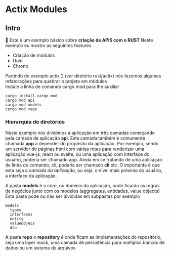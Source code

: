 # Actix Modules

## Intro

🐺 Este é um exemplo básico sobre **criação de APIS com o RUST**
Neste exemplo eu mostro as seguintes features  
- Criação de módulos
- Uuid
- Chrono

Partindo do exemplo actix 2 (ver diretório rust/actix) nós fazemos algumas refatorações para quebrar o projeto em módulos  
Instale a linha de comando cargo mod para lhe auxiliar  
```
cargo install cargo-mod
cargo mod api
cargo mod models
cargo mod repo
```

### Hierarquia de diretórios

Neste exemplo nós dividimos a aplicação em três camadas começando pela camada de aplicação **api**. Esta camada também é comumente chamada **app** a depender do propósito da aplicação. Por exemplo, 
sendo um servidor de páginas html com várias rotas para renderizar uma aplicação vue-js, react ou svelte, ou uma aplicação com Interface do usuário, poderia ser chamado app.
Ainda em se tratando de uma aplicação de linha de comando, cli, poderia ser chamado **cli** etc. O importante é que esta seja a _camada da aplicação_, ou seja, o nível mais próximo do usuário, a interface da aplicação.

A pasta **models** é o core, ou domínio da aplicação, onde ficarão as regras de negócios junto com os modelos (aggregates, entidades, value objects)
Esta pasta pode ou não ser divididas em subpastas por exemplo
```
models
  types
  interfaces
  entity
  valueobjecs
  dto
```

A pasta **repo** o **repository** é onde ficam as implementações do repositório, seja uma layer mock, uma camada de persistência para múltiplos bancos de dados ou um sistema de arquivos

### 
